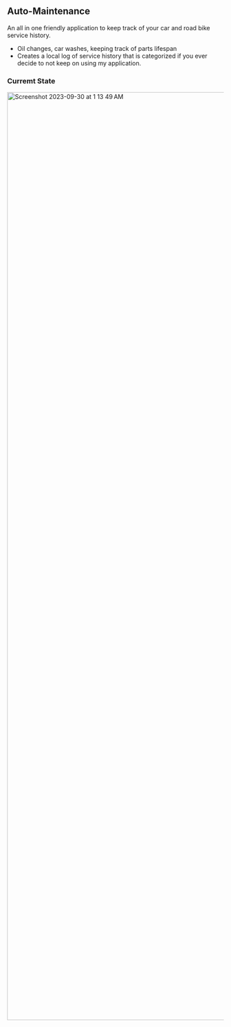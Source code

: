 ## Auto-Maintenance
An all in one friendly application to keep track of your car and road bike service history.
  - Oil changes, car washes, keeping track of parts lifespan
  -  Creates a local log of service history that is categorized if you ever decide to not keep on using my application.

### Curremt State 

<img width="2160" alt="Screenshot 2023-09-30 at 1 13 49 AM" src="https://github.com/Ounceleopard/Auto-Maintenance/assets/40043757/d5be03d4-dfb1-452f-8811-f42b7305ef61">
